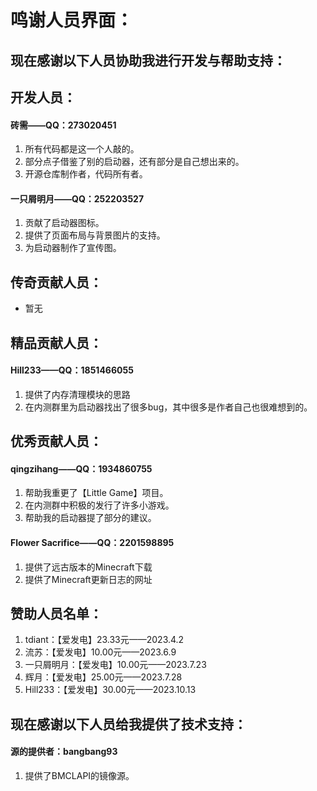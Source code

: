 # 鸣谢人员界面：
## 现在感谢以下人员协助我进行开发与帮助支持：

## 开发人员：

#### 砖需——QQ：273020451

1. 所有代码都是这一个人敲的。
2. 部分点子借鉴了别的启动器，还有部分是自己想出来的。
3. 开源仓库制作者，代码所有者。

#### 一只屑明月——QQ：252203527

1. 贡献了启动器图标。
2. 提供了页面布局与背景图片的支持。
3. 为启动器制作了宣传图。

## 传奇贡献人员：

- 暂无

## 精品贡献人员：

#### Hill233——QQ：1851466055

1. 提供了内存清理模块的思路
2. 在内测群里为启动器找出了很多bug，其中很多是作者自己也很难想到的。

## 优秀贡献人员：

#### qingzihang——QQ：1934860755

1. 帮助我重更了【Little Game】项目。
2. 在内测群中积极的发行了许多小游戏。
3. 帮助我的启动器提了部分的建议。

#### Flower Sacrifice——QQ：2201598895

1. 提供了远古版本的Minecraft下载
2. 提供了Minecraft更新日志的网址

## 赞助人员名单：

1. tdiant：【爱发电】23.33元——2023.4.2
2. 流苏：【爱发电】10.00元——2023.6.9
3. 一只屑明月：【爱发电】10.00元——2023.7.23
4. 辉月：【爱发电】25.00元——2023.7.28
5. Hill233：【爱发电】30.00元——2023.10.13

## 现在感谢以下人员给我提供了技术支持：

#### 源的提供者：bangbang93

1. 提供了BMCLAPI的镜像源。